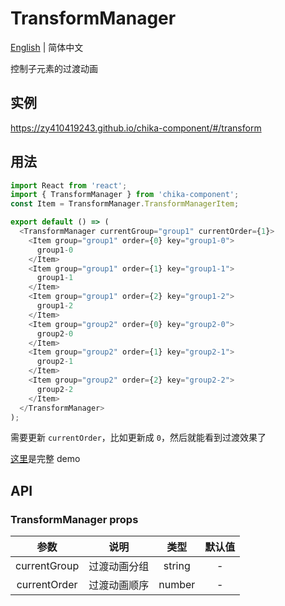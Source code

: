 # TransformManager

[English](./README.md) | 简体中文

控制子元素的过渡动画

## 实例

https://zy410419243.github.io/chika-component/#/transform

## 用法

```js
import React from 'react';
import { TransformManager } from 'chika-component';
const Item = TransformManager.TransformManagerItem;

export default () => (
  <TransformManager currentGroup="group1" currentOrder={1}>
    <Item group="group1" order={0} key="group1-0">
      group1-0
    </Item>
    <Item group="group1" order={1} key="group1-1">
      group1-1
    </Item>
    <Item group="group1" order={2} key="group1-2">
      group1-2
    </Item>
    <Item group="group2" order={0} key="group2-0">
      group2-0
    </Item>
    <Item group="group2" order={1} key="group2-1">
      group2-1
    </Item>
    <Item group="group2" order={2} key="group2-2">
      group2-2
    </Item>
  </TransformManager>
);
```

需要更新 `currentOrder`，比如更新成 `0`，然后就能看到过渡效果了

[这里](../../demo/TransformManager/index.tsx)是完整 demo

## API

### TransformManager props

|     参数     | 说明         |  类型  | 默认值 |
| :----------: | ------------ | :----: | :----: |
| currentGroup | 过渡动画分组 | string |   -    |
| currentOrder | 过渡动画顺序 | number |   -    |
